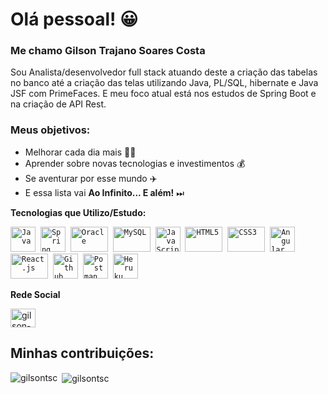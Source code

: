 # Olá pessoal! 😀 

### Me chamo Gilson Trajano Soares Costa

Sou Analista/desenvolvedor full stack atuando deste a criação das tabelas no banco até a criação das telas utilizando Java, PL/SQL, hibernate e Java JSF com PrimeFaces. E meu foco atual está nos estudos de Spring Boot e na criação de API Rest.

### Meus objetivos: 
* Melhorar cada dia mais 👨‍🎓
* Aprender sobre novas tecnologias e investimentos 💰
* Se aventurar por esse mundo ✈️
* E essa lista vai **Ao Infinito... E além!** ⏭
 
 **Tecnologias que Utilizo/Estudo:**
<p align="left">
  <code><img src="https://devicons.github.io/devicon/devicon.git/icons/java/java-original-wordmark.svg" alt="Java" width="40" height="40"/></code>&nbsp;
  <code><img src="https://www.vectorlogo.zone/logos/springio/springio-icon.svg" alt="Spring" width="40" height="40" /></code>&nbsp;
  <code><img src="https://devicons.github.io/devicon/devicon.git/icons/oracle/oracle-original.svg" alt="Oracle" width="60" height="40" /></code>&nbsp;
  <code><img src="https://devicons.github.io/devicon/devicon.git/icons/mysql/mysql-original-wordmark.svg" alt="MySQL" width="60" height="40" /></code>&nbsp;
  <code><img src="https://user-images.githubusercontent.com/51785898/91357834-3eb8df00-e7c8-11ea-9936-0ce666ac2a11.png" alt="JavaScript" width="40" height="40"/></code>&nbsp;
  <code><img src="https://devicons.github.io/devicon/devicon.git/icons/html5/html5-original-wordmark.svg" alt="HTML5" width="60" height="40" /></code>&nbsp;
  <code><img src="https://devicons.github.io/devicon/devicon.git/icons/css3/css3-original-wordmark.svg" alt="CSS3" width="60" height="40" /></code>&nbsp;
  <code><img src="https://devicons.github.io/devicon/devicon.git/icons/angularjs/angularjs-original.svg" alt="Angular" width="40" height="40"/></code>&nbsp;
  <code><img src="https://user-images.githubusercontent.com/51785898/91357843-411b3900-e7c8-11ea-8161-3e8191a6cde2.png" alt="React.js" width="60" height="40" /></code>&nbsp;
  <code><img src="https://user-images.githubusercontent.com/51785898/91358353-0cf44800-e7c9-11ea-9a54-0a988aa2837c.png" alt="Github" width="40" height="40"/></code>&nbsp;
  <code><img src="https://www.vectorlogo.zone/logos/getpostman/getpostman-icon.svg" alt="Postman" width="40" height="40"/></code>&nbsp;
  <code><img src="https://www.vectorlogo.zone/logos/heroku/heroku-icon.svg" alt="Heruku" width="40" height="40"/></code>&nbsp;
</p>

**Rede Social**
<p align="left">
<a href="https://www.linkedin.com/in/gilson-trajano-b01ab28a/" target="blank"><img align="center" src="https://cdn.jsdelivr.net/npm/simple-icons@3.0.1/icons/linkedin.svg" alt="gilson-trajano-b01ab28a" height="30" width="40" /></a> &nbsp;&nbsp;
</p>

## Minhas contribuições:

<p><img align="left" src="https://github-readme-stats.vercel.app/api/top-langs?username=gilsontsc&show_icons=true&locale=en&layout=compact" alt="gilsontsc" /></p>

<p>&nbsp;<img align="center" src="https://github-readme-stats.vercel.app/api?username=gilsontsc&show_icons=true&locale=en" alt="gilsontsc" /></p>

<!--
**gilsonTSC/gilsonTSC** is a ✨ _special_ ✨ repository because its `README.md` (this file) appears on your GitHub profile.
<code><img src="https://user-images.githubusercontent.com/51785898/91358318-ff3ec280-e7c8-11ea-9d80-c8e249594078.png" alt="Postgres" width="40" height="40"/></code>&nbsp;-
<code><img src="https://devicons.github.io/devicon/devicon.git/icons/mongodb/mongodb-original-wordmark.svg" alt="MongoDB" width="40" height="40"/></code>&nbsp;
Here are some ideas to get you started:

- 🔭 I’m currently working on ...
- 🌱 I’m currently learning ...
- 👯 I’m looking to collaborate on ...
- 🤔 I’m looking for help with ...
- 💬 Ask me about ...
- 📫 How to reach me: ...
- 😄 Pronouns: ...
- ⚡ Fun fact: ...
-->
